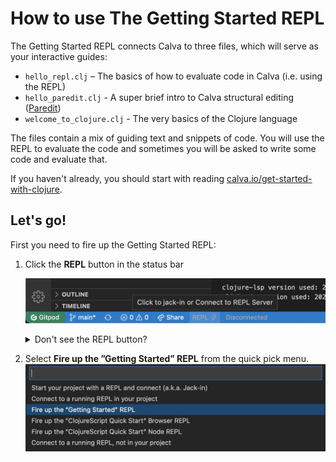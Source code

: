 # How to use The Getting Started REPL

The Getting Started REPL connects Calva to three files, which will serve as your interactive guides:

- `hello_repl.clj` – The basics of how to evaluate code in Calva (i.e. using the REPL)
- `hello_paredit.clj` - A super brief intro to Calva structural editing ([Paredit](https://calva.io/paredit))
- `welcome_to_clojure.clj` - The very basics of the Clojure language

The files contain a mix of guiding text and snippets of code. You will use the REPL to evaluate the code and sometimes you will be asked to write some code and evaluate that.

If you haven't already, you should start with reading [calva.io/get-started-with-clojure](https://calva.io/get-started-with-clojure/). 

## Let's go!

First you need to fire up the Getting Started REPL:

1. Click the **REPL** button in the status bar

   ![VS Code Statusbar with Clojure REPL button](doc/status-bar-repl-button.png)
   
   <details><summary>Don't see the REPL button?</summary>
    
    This could be because some firewall or adblocker prevents the downloading of the Calva extension. See [issue #9](https://github.com/PEZ/rich4clojure/issues/9) for more clues on this.
    
    </details>
1. Select **Fire up the ”Getting Started” REPL** from the quick pick menu.
    ![The Calva REPL Menu](doc/repl-menu.png)


